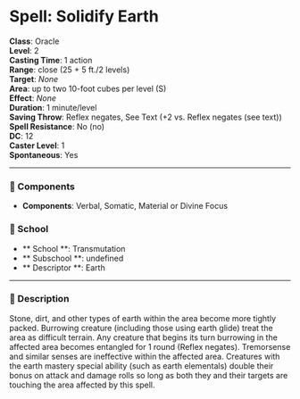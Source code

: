 
# Spell: Solidify Earth
**Class**: Oracle  
**Level**: 2  
**Casting Time**: 1 action  
**Range**: close (25 + 5 ft./2 levels)  
**Target**: _None_  
**Area**: up to two 10-foot cubes per level (S)  
**Effect**: _None_  
**Duration**: 1 minute/level  
**Saving Throw**: Reflex negates, See Text (+2 vs. Reflex negates (see text))  
**Spell Resistance**: No (no)  
**DC**: 12  
**Caster Level**: 1  
**Spontaneous**: Yes

---

### 🔮 Components
- **Components**: Verbal, Somatic, Material or Divine Focus

### 🏫 School
- ** School **: Transmutation
- ** Subschool **: undefined
- ** Descriptor **: Earth
---

### 📜 Description
Stone, dirt, and other types of earth within the area become more tightly packed. Burrowing creature (including those using earth glide) treat the area as difficult terrain. Any creature that begins its turn burrowing in the affected area becomes entangled for 1 round (Reflex negates). Tremorsense and similar senses are ineffective within the affected area. Creatures with the earth mastery special ability (such as earth elementals) double their bonus on attack and damage rolls so long as both they and their targets are touching the area affected by this spell.
